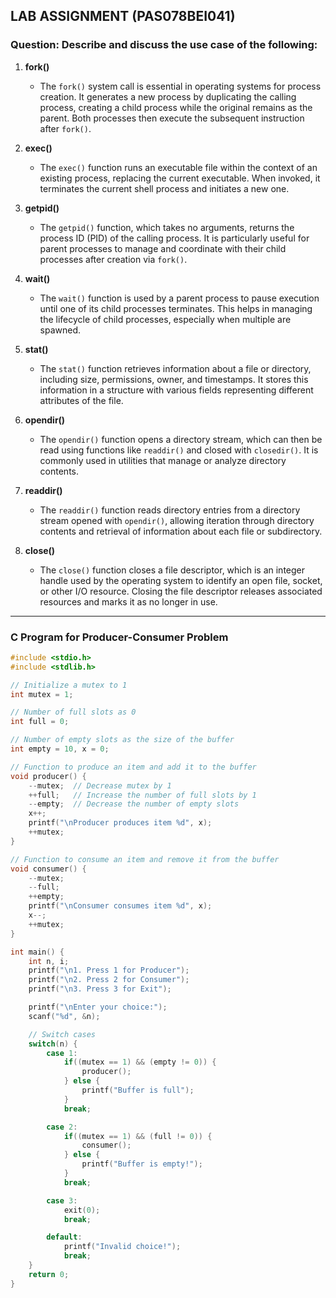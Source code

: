 ## LAB ASSIGNMENT (PAS078BEI041)

### Question: Describe and discuss the use case of the following:

1. **fork()**
   - The `fork()` system call is essential in operating systems for process creation. It generates a new process by duplicating the calling process, creating a child process while the original remains as the parent. Both processes then execute the subsequent instruction after `fork()`.

2. **exec()**
   - The `exec()` function runs an executable file within the context of an existing process, replacing the current executable. When invoked, it terminates the current shell process and initiates a new one.

3. **getpid()**
   - The `getpid()` function, which takes no arguments, returns the process ID (PID) of the calling process. It is particularly useful for parent processes to manage and coordinate with their child processes after creation via `fork()`.

4. **wait()**
   - The `wait()` function is used by a parent process to pause execution until one of its child processes terminates. This helps in managing the lifecycle of child processes, especially when multiple are spawned.

5. **stat()**
   - The `stat()` function retrieves information about a file or directory, including size, permissions, owner, and timestamps. It stores this information in a structure with various fields representing different attributes of the file.

6. **opendir()**
   - The `opendir()` function opens a directory stream, which can then be read using functions like `readdir()` and closed with `closedir()`. It is commonly used in utilities that manage or analyze directory contents.

7. **readdir()**
   - The `readdir()` function reads directory entries from a directory stream opened with `opendir()`, allowing iteration through directory contents and retrieval of information about each file or subdirectory.

8. **close()**
   - The `close()` function closes a file descriptor, which is an integer handle used by the operating system to identify an open file, socket, or other I/O resource. Closing the file descriptor releases associated resources and marks it as no longer in use.

---

### C Program for Producer-Consumer Problem

```c
#include <stdio.h>
#include <stdlib.h>

// Initialize a mutex to 1
int mutex = 1;

// Number of full slots as 0
int full = 0;

// Number of empty slots as the size of the buffer
int empty = 10, x = 0;

// Function to produce an item and add it to the buffer
void producer() {
    --mutex;  // Decrease mutex by 1
    ++full;   // Increase the number of full slots by 1
    --empty;  // Decrease the number of empty slots
    x++;
    printf("\nProducer produces item %d", x);
    ++mutex;
}

// Function to consume an item and remove it from the buffer
void consumer() {
    --mutex;
    --full;
    ++empty;
    printf("\nConsumer consumes item %d", x);
    x--;
    ++mutex;
}

int main() {
    int n, i;
    printf("\n1. Press 1 for Producer");
    printf("\n2. Press 2 for Consumer");
    printf("\n3. Press 3 for Exit");

    printf("\nEnter your choice:");
    scanf("%d", &n);

    // Switch cases
    switch(n) {
        case 1:
            if((mutex == 1) && (empty != 0)) {
                producer();
            } else {
                printf("Buffer is full");
            }
            break;

        case 2:
            if((mutex == 1) && (full != 0)) {
                consumer();
            } else {
                printf("Buffer is empty!");
            }
            break;

        case 3:
            exit(0);
            break;

        default:
            printf("Invalid choice!");
            break;
    }
    return 0;
}
```
